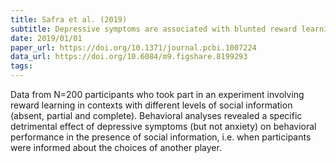 ```yaml
---
title: Safra et al. (2019)
subtitle: Depressive symptoms are associated with blunted reward learning in social contexts
date: 2019/01/01
paper_url: https://doi.org/10.1371/journal.pcbi.1007224
data_url: https://doi.org/10.6084/m9.figshare.8199293
tags:
---
```


Data from N=200 participants who took part in an experiment involving reward learning in contexts with different levels of social information (absent, partial and complete). Behavioral analyses revealed a specific detrimental effect of depressive symptoms (but not anxiety) on behavioral performance in the presence of social information, i.e. when participants were informed about the choices of another player.
